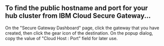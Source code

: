 ## To find the public hostname and port for your hub cluster from IBM Cloud Secure Gateway...

  On the "Secure Gateway Dashboard" page, click the gateway that you have created, then click the gear icon of
  the destination. On the popup dialog, copy the value of "Cloud Host : Port" field for later use.
